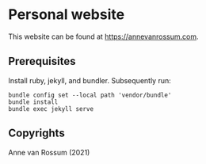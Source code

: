 # Personal website

This website can be found at <https://annevanrossum.com>.

## Prerequisites

Install ruby, jekyll, and bundler. Subsequently run:

```
bundle config set --local path 'vendor/bundle'
bundle install
bundle exec jekyll serve
```

## Copyrights

Anne van Rossum (2021)
